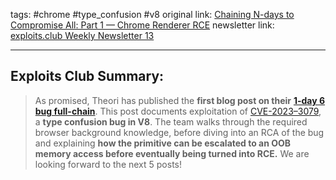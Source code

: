 tags: #chrome #type_confusion #v8
original link:  [Chaining N-days to Compromise All: Part 1 — Chrome Renderer RCE](https://medium.com/theori-blog/chaining-n-days-to-compromise-all-part-1-chrome-renderer-rce-1afccf56721b)
newsletter link: [exploits.club Weekly Newsletter 13](https://blog.exploits.club/exploits-club-weekly-newsletter-12-2/)

---
## Exploits Club Summary:
> As promised, Theori has published the **first blog post on their** [**1-day 6 bug full-chain**](https://twitter.com/theori_io/status/1764544922005430576?ref=blog.exploits.club). This post documents exploitation of [CVE-2023–3079](https://nvd.nist.gov/vuln/detail/CVE-2023-3079?ref=blog.exploits.club), a **type confusion bug in V8**. The team walks through the required browser background knowledge, before diving into an RCA of the bug and explaining **how the primitive can be escalated to an OOB memory access before eventually being turned into RCE.** We are looking forward to the next 5 posts!
